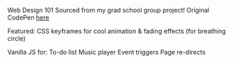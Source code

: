 Web Design 101
Sourced from my grad school group project!
Original CodePen [here]([url](https://codepen.io/tjc2125/pen/gOJJXda))

Featured: 
CSS keyframes for cool animation & fading effects (for breathing circle)

Vanilla JS for:
To-do list
Music player
Event triggers 
Page re-directs
